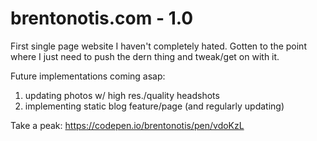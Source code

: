 # brentonotis.com - 1.0

First single page website I haven't completely hated. Gotten to the point where I just need to push the dern thing and tweak/get on with it.

Future implementations coming asap:

1) updating photos w/ high res./quality headshots
2) implementing static blog feature/page (and regularly updating)

Take a peak: https://codepen.io/brentonotis/pen/vdoKzL
